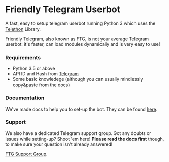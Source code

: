 # Friendly Telegram Userbot
A fast, easy to setup telegram userbot running Python 3 which uses the [Telethon](https://github.com/LonamiWebs/Telethon/) Library.

Friendly Telegram, also known as FTG, is not your average Telegram userbot: it's faster, can load modules dynamically and is very easy to use!

### Requirements
- Python 3.5 or above
- API ID and Hash from [Telegram](https://my.telegram.org/apps)
- Some basic knowledege (although you can usually mindlessly copy&paste from the docs)

### Documentation
We've made docs to help you to set-up the bot.
They can be found [here](https://friendly-telegram.gitlab.io).

### Support
We also have a dedicated Telegram support group. Got any doubts or issues while setting-up? Shoot 'em here! **Please read the docs first** though, to make sure your question isn't already answered!

[FTG Support Group](https://t.me/friendlytgbot "Telegram").
